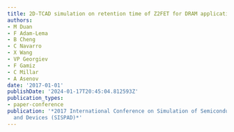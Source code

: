 ```yaml
---
title: 2D-TCAD simulation on retention time of Z2FET for DRAM application
authors:
- M Duan
- F Adam-Lema
- B Cheng
- C Navarro
- X Wang
- VP Georgiev
- F Gamiz
- C Millar
- A Asenov
date: '2017-01-01'
publishDate: '2024-01-17T20:45:04.812593Z'
publication_types:
- paper-conference
publication: '*2017 International Conference on Simulation of Semiconductor Processes
  and Devices (SISPAD)*'
---
```

